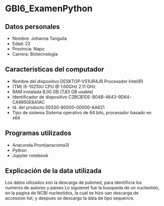 # GBI6_ExamenPython
## Datos personales
- Nombre: Johanna Tanguila
- Edad: 22
- Provincia: Napo
- Carrera: Biotecnología
## Caracteristicas del computador
- Nombre del dispositivo DESKTOP-VS1UR4JR Procesador Intel(R)
- (TM) i5-10210U CPU @ 1.60GHz 2.11 GHz
- RAM instalada 8,00 GB (7,83 GB usable)
- Identificador de dispositivo C2BCB1DE-B04B-4643-9D64-CA9950E8A1AC
- Id. del producto 00330-80000-00000-AA621
- Tipo de sistema Sistema operativo de 64 bits, procesador basado en x64
## Programas utilizados
- Anaconda Pront(anaconta3)
- Python
- Jupyter notebook
## Explicación de la data utilizada
Los datos utlizados son la descarga de pubmed, para identificra los numeros de autores y paises
Lo siguienet fue la busqueda de un nucleotido, en la pagina de NCBI nucleotidos, la cual se hizo uan descarga de accession list, y despues se descargo la data de tipo sequence.
